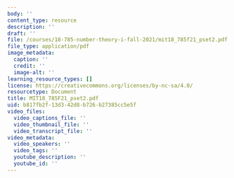 ```yaml
---
body: ''
content_type: resource
description: ''
draft: ''
file: /courses/18-785-number-theory-i-fall-2021/mit18_785f21_pset2.pdf
file_type: application/pdf
image_metadata:
  caption: ''
  credit: ''
  image-alt: ''
learning_resource_types: []
license: https://creativecommons.org/licenses/by-nc-sa/4.0/
resourcetype: Document
title: MIT18_785F21_pset2.pdf
uid: b817fb2f-13d3-42d8-b726-b27385cc5e5f
video_files:
  video_captions_file: ''
  video_thumbnail_file: ''
  video_transcript_file: ''
video_metadata:
  video_speakers: ''
  video_tags: ''
  youtube_description: ''
  youtube_id: ''
---
```

